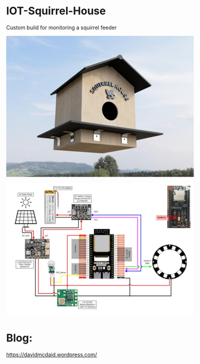# IOT-Squirrel-House

Custom build for monitoring a squirrel feeder

![](other/Render_2.jpg)

![](other/sys_diag_v1.jpg)

# Blog:

https://davidmcdaid.wordpress.com/